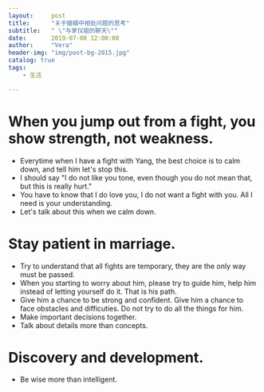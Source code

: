```yaml
---
layout:     post
title:      "关于婚姻中相处问题的思考"
subtitle:   " \"与家仪姐的聊天\""
date:       2019-07-08 12:00:00
author:     "Vera"
header-img: "img/post-bg-2015.jpg"
catalog: true
tags:
    - 生活

---
```

# When you jump out from a fight, you show strength, not weakness.
* Everytime when I have a fight with Yang, the best choice is to calm down, and tell him let's stop this.
* I should say "I do not like you tone, even though you do not mean that, but this is really hurt."
* You have to know that I do love you, I do not want a fight with you. All I need is your understanding.
* Let's talk about this when we calm down.
# Stay patient in marriage. 
* Try to understand that all fights are temporary, they are the only way must be passed.
* When you starting to worry about him, please try to guide him, help him instead of letting yourself do it. That is his path.
* Give him a chance to be strong and confident. Give him a chance to face obstacles and difficuties. Do not try to do all the things for him.
* Make important decisions together.
* Talk about details more than concepts.
# Discovery and development.
* Be wise more than intelligent.

